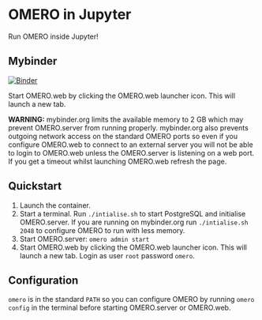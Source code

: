 # OMERO in Jupyter

Run OMERO inside Jupyter!


## Mybinder
[![Binder](https://mybinder.org/badge_logo.svg)](https://mybinder.org/v2/gh/manics/omero-server-jupyter/master?urlpath=lab)

Start OMERO.web by clicking the OMERO.web launcher icon. This will launch a new tab.

**WARNING:**
mybinder.org limits the available memory to 2 GB which may prevent OMERO.server from running properly.
mybinder.org also prevents outgoing network access on the standard OMERO ports so even if you configure OMERO.web to connect to an external server you will not be able to login to OMERO.web unless the OMERO.server is listening on a web port.
If you get a timeout whilst launching OMERO.web refresh the page.


## Quickstart

1. Launch the container.
2. Start a terminal. Run `./intialise.sh` to start PostgreSQL and initialise OMERO.server. If you are running on mybinder.org run `./intialise.sh 2048` to configure OMERO to run with less memory.
3. Start OMERO.server: `omero admin start`
4. Start OMERO.web by clicking the OMERO.web launcher icon. This will launch a new tab. Login as user `root` password `omero`.


## Configuration

`omero` is in the standard `PATH` so you can configure OMERO by running `omero config` in the terminal before starting OMERO.server or OMERO.web.
